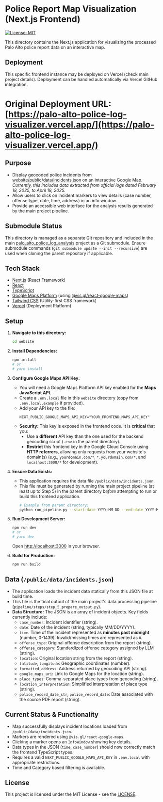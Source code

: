 # Police Report Map Visualization (Next.js Frontend)

[![License: MIT](https://img.shields.io/badge/License-MIT-yellow.svg)](https://opensource.org/licenses/MIT)

This directory contains the Next.js application for visualizing the processed Palo Alto police report data on an interactive map.

## Deployment

This specific frontend instance may be deployed on Vercel (check main project details). Deployment can be handled automatically via Vercel GitHub integration.

# Original Deployment URL: [https://palo-alto-police-log-visualizer.vercel.app/](https://palo-alto-police-log-visualizer.vercel.app/)

## Purpose

-   Display geocoded police incidents from [website/public/data/incidents.json](website/public/data/incidents.json) on an interactive Google Map. *Currently, this includes data extracted from official logs dated February 18, 2025, to April 18, 2025.*
-   Allow users to click on incident markers to view details (case number, offense type, date, time, address) in an info window.
-   Provide an accessible web interface for the analysis results generated by the main project pipeline.

## Submodule Status

This directory is managed as a separate Git repository and included in the main [palo_alto_police_log_analysis](https://github.com/ma08/palo_alto_police_log_analysis) project as a Git submodule.
Ensure submodule commands (`git submodule update --init --recursive`) are used when cloning the parent repository if applicable.

## Tech Stack

-   [Next.js](https://nextjs.org/) (React Framework)
-   [React](https://reactjs.org/)
-   [TypeScript](https://www.typescriptlang.org/)
-   [Google Maps Platform](https://developers.google.com/maps) (using [@vis.gl/react-google-maps](https://visgl.github.io/react-google-maps/))
-   [Tailwind CSS](https://tailwindcss.com/) (Utility-first CSS framework)
-   [Vercel](https://vercel.com/) (Deployment Platform)

## Setup

1.  **Navigate to this directory:**
    ```bash
    cd website
    ```
2.  **Install Dependencies:**
    ```bash
    npm install
    # or
    # yarn install
    ```

3.  **Configure Google Maps API Key:**
    -   You will need a Google Maps Platform API key enabled for the **Maps JavaScript API**.
    -   Create a `.env.local` file in this `website` directory (copy from `.env.local.example` if provided).
    -   Add your API key to the file:
        ```
        NEXT_PUBLIC_GOOGLE_MAPS_API_KEY="YOUR_FRONTEND_MAPS_API_KEY"
        ```
    -   **Security:** This key is exposed in the frontend code. It is **critical** that you:
        -   Use a **different** API key than the one used for the backend geocoding script (`.env` in the parent directory).
        -   **Restrict** this frontend key in the Google Cloud Console using **HTTP referrers**, allowing only requests from your website's domain(s) (e.g., `yourdomain.com/*`, `*.yourdomain.com/*`, and `localhost:3000/*` for development).

4.  **Ensure Data Exists:**
    -   This application requires the data file `/public/data/incidents.json`.
    -   This file must be generated by running the main project pipeline (at least up to Step 5) in the parent directory *before* attempting to run or build this frontend application.
        ```bash
        # Example from parent directory:
        python run_pipeline.py --start-date YYYY-MM-DD --end-date YYYY-MM-DD
        ```

5.  **Run Development Server:**
    ```bash
    npm run dev
    # or
    # yarn dev
    ```
    Open [http://localhost:3000](http://localhost:3000) in your browser.

6.  **Build for Production:**
    ```bash
    npm run build
    ```

## Data (`/public/data/incidents.json`)

-   The application loads the incident data statically from this JSON file at build time.
-   This file is the final output of the main project's data processing pipeline (`pipeline/steps/step_5_prepare_output.py`).
-   **Data Structure:** The JSON is an array of incident objects. Key fields currently include:
    -   `case_number`: Incident identifier (string).
    -   `date`: Date of the incident (string, typically MM/DD/YYYY).
    -   `time`: Time of the incident represented as **minutes past midnight** (number, 0-1439). Invalid/missing times are represented as `0`.
    -   `offense_type`: Original offense description from the report (string).
    -   `offense_category`: Standardized offense category assigned by LLM (string).
    -   `location`: Original location string from the report (string).
    -   `latitude`, `longitude`: Geographic coordinates (number).
    -   `formatted_address`: Address returned by geocoding API (string).
    -   `google_maps_uri`: Link to Google Maps for the location (string).
    -   `place_types`: Comma-separated place types from geocoding (string).
    -   `location_interpretation`: Simplified interpretation of place type (string).
    -   `police_record_date_str`, `police_record_date`: Date associated with the source PDF report (string).



## Current Status & Functionality

-  Map successfully displays incident locations loaded from `/public/data/incidents.json`.
-  Markers are rendered using `@vis.gl/react-google-maps`.
-  Clicking a marker opens an `InfoWindow` showing key details.
-  Data types in the JSON (`time`, `case_number`) should now correctly match the frontend TypeScript types.
-  Requires a valid `NEXT_PUBLIC_GOOGLE_MAPS_API_KEY` in `.env.local` with appropriate restrictions.
-  Time and Category based filtering is available.
## License

This project is licensed under the MIT License - see the [LICENSE](LICENSE).
